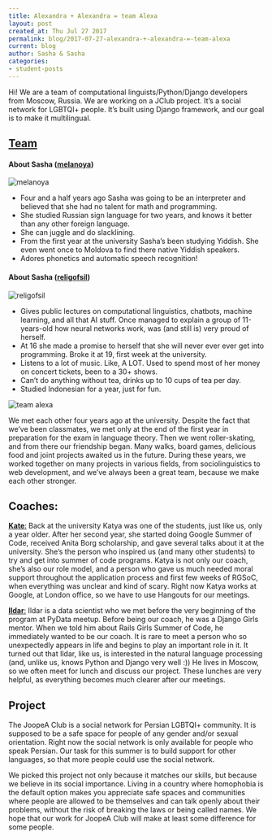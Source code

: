 ```yaml
---
title: Alexandra + Alexandra = team Alexa
layout: post
created_at: Thu Jul 27 2017
permalink: blog/2017-07-27-alexandra-+-alexandra-=-team-alexa
current: blog
author: Sasha & Sasha
categories:
- student-posts
---
```



Hi! We are a team of computational linguists/Python/Django developers from Moscow, Russia. We are working on a JClub project. It’s a social network for LGBTQI+ people. It’s built using Django framework, and our goal is to make it multilingual.

## [Team](https://twitter.com/linguistsare)

#### About Sasha ([melanoya](https://github.com/melanoya))

<img src="/img/blog/2017/TeamServo_Neha_Rakhi.jpg" alt="melanoya">


* Four and a half years ago Sasha was going to be an interpreter and believed that she had no talent for math and programming.
* She studied Russian sign language for two years, and knows it better than any other foreign language.
* She can juggle and do slacklining.
* From the first year at the university Sasha’s been studying Yiddish. She even went once to Moldova to find there native Yiddish speakers.
* Adores phonetics and automatic speech recognition!


#### About Sasha ([religofsil](https://github.com/religofsil))

<img src="/img/blog/2017/TeamServo_Neha.jpg" alt="religofsil">


* Gives public lectures on computational linguistics, chatbots, machine learning, and all that AI stuff. Once managed to explain a group of 11-years-old how neural networks work, was (and still is) very proud of herself.
* At 16 she made a promise to herself that she will never ever ever get into programming. Broke it at 19, first week at the university.
* Listens to a lot of music. Like, A LOT. Used to spend most of her money on concert tickets, been to a 30+ shows.
* Can’t do anything without tea, drinks up to 10 cups of tea per day.
* Studied Indonesian for a year, just for fun.


<img src="/img/blog/2017/TeamServo_Neha.jpg" alt="team alexa">

We met each other four years ago at the university. Despite the fact that we’ve been classmates, we met only at the end of the first year in preparation for the exam in language theory. Then we went roller-skating, and from there our friendship began. Many walks, board games, delicious food and joint projects awaited us in the future.
During these years, we worked together on many projects in various fields, from sociolinguistics to web development, and we’ve always been a great team, because we make each other stronger.




## Coaches:

[__Kate__:](https://github.com/Sereni)
Back at the university Katya was one of the students, just like us, only a year older. After her second year, she started doing Google Summer of Code, received Anita Borg scholarship, and gave several talks about it at the university. She’s the person who inspired us (and many other students) to try and get into summer of code programs. Katya is not only our coach, she’s also our role model, and a person who gave us much needed moral support throughout the application process and first few weeks of RGSoC, when everything was unclear and kind of scary. Right now Katya works at Google, at London office, so we have to use Hangouts for our meetings. 


[__Ildar__:](https://github.com/theotheo)
Ildar is a data scientist who we met before the very beginning of the program at PyData meetup. Before being our coach, he was a Django Girls mentor. When we told him about Rails Girls Summer of Code, he immediately wanted to be our coach. It is rare to meet a person who so unexpectedly appears in life and begins to play an important role in it. It turned out that Ildar, like us, is interested in the natural language processing (and, unlike us, knows Python and Django very well :)) He lives in Moscow, so we often meet for lunch and discuss our project. These lunches are very helpful, as everything becomes much clearer after our meetings.



## Project 

The JoopeA Club is a social network for Persian LGBTQI+ community. It is supposed to be a safe space for people of any gender and/or sexual orientation. Right now the social network is only available for people who speak Persian. Our task for this summer is to build support for other languages, so that more people could use the social network.

We picked this project not only because it matches our skills, but because we believe in its social importance. Living in a country where homophobia is the default option makes you appreciate safe spaces and communities where people are allowed to be themselves and can talk openly about their problems, without the risk of breaking the laws or being called names. We hope that our work for JoopeA Club will make at least some difference for some people.


